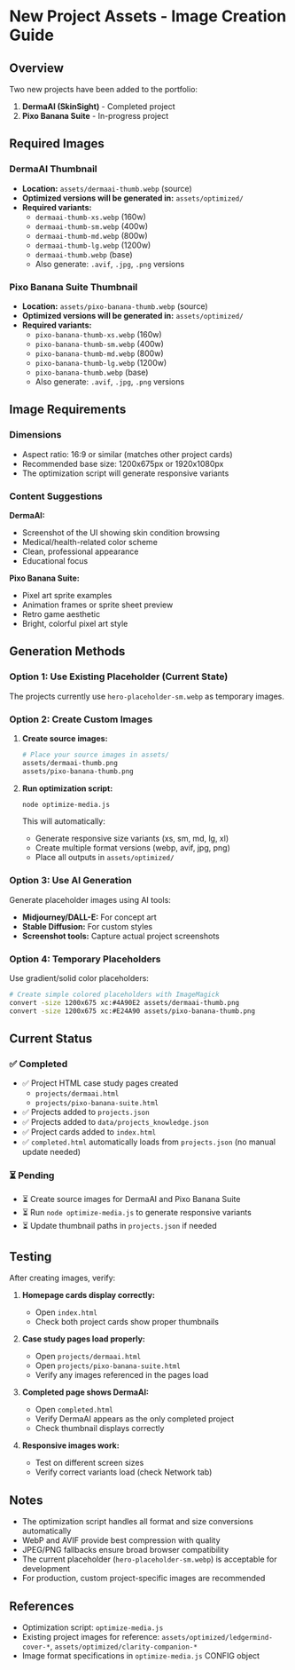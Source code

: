# New Project Assets - Image Creation Guide

## Overview
Two new projects have been added to the portfolio:
1. **DermaAI (SkinSight)** - Completed project
2. **Pixo Banana Suite** - In-progress project

## Required Images

### DermaAI Thumbnail
- **Location:** `assets/dermaai-thumb.webp` (source)
- **Optimized versions will be generated in:** `assets/optimized/`
- **Required variants:**
  - `dermaai-thumb-xs.webp` (160w)
  - `dermaai-thumb-sm.webp` (400w)
  - `dermaai-thumb-md.webp` (800w)
  - `dermaai-thumb-lg.webp` (1200w)
  - `dermaai-thumb.webp` (base)
  - Also generate: `.avif`, `.jpg`, `.png` versions

### Pixo Banana Suite Thumbnail
- **Location:** `assets/pixo-banana-thumb.webp` (source)
- **Optimized versions will be generated in:** `assets/optimized/`
- **Required variants:**
  - `pixo-banana-thumb-xs.webp` (160w)
  - `pixo-banana-thumb-sm.webp` (400w)
  - `pixo-banana-thumb-md.webp` (800w)
  - `pixo-banana-thumb-lg.webp` (1200w)
  - `pixo-banana-thumb.webp` (base)
  - Also generate: `.avif`, `.jpg`, `.png` versions

## Image Requirements

### Dimensions
- Aspect ratio: 16:9 or similar (matches other project cards)
- Recommended base size: 1200x675px or 1920x1080px
- The optimization script will generate responsive variants

### Content Suggestions

**DermaAI:**
- Screenshot of the UI showing skin condition browsing
- Medical/health-related color scheme
- Clean, professional appearance
- Educational focus

**Pixo Banana Suite:**
- Pixel art sprite examples
- Animation frames or sprite sheet preview
- Retro game aesthetic
- Bright, colorful pixel art style

## Generation Methods

### Option 1: Use Existing Placeholder (Current State)
The projects currently use `hero-placeholder-sm.webp` as temporary images.

### Option 2: Create Custom Images

1. **Create source images:**
   ```bash
   # Place your source images in assets/
   assets/dermaai-thumb.png
   assets/pixo-banana-thumb.png
   ```

2. **Run optimization script:**
   ```bash
   node optimize-media.js
   ```

   This will automatically:
   - Generate responsive size variants (xs, sm, md, lg, xl)
   - Create multiple format versions (webp, avif, jpg, png)
   - Place all outputs in `assets/optimized/`

### Option 3: Use AI Generation
Generate placeholder images using AI tools:
- **Midjourney/DALL-E:** For concept art
- **Stable Diffusion:** For custom styles
- **Screenshot tools:** Capture actual project screenshots

### Option 4: Temporary Placeholders
Use gradient/solid color placeholders:
```bash
# Create simple colored placeholders with ImageMagick
convert -size 1200x675 xc:#4A90E2 assets/dermaai-thumb.png
convert -size 1200x675 xc:#E24A90 assets/pixo-banana-thumb.png
```

## Current Status

### ✅ Completed
- ✅ Project HTML case study pages created
  - `projects/dermaai.html`
  - `projects/pixo-banana-suite.html`
- ✅ Projects added to `projects.json`
- ✅ Projects added to `data/projects_knowledge.json`
- ✅ Project cards added to `index.html`
- ✅ `completed.html` automatically loads from `projects.json` (no manual update needed)

### ⏳ Pending
- ⏳ Create source images for DermaAI and Pixo Banana Suite
- ⏳ Run `node optimize-media.js` to generate responsive variants
- ⏳ Update thumbnail paths in `projects.json` if needed

## Testing

After creating images, verify:

1. **Homepage cards display correctly:**
   - Open `index.html`
   - Check both project cards show proper thumbnails

2. **Case study pages load properly:**
   - Open `projects/dermaai.html`
   - Open `projects/pixo-banana-suite.html`
   - Verify any images referenced in the pages load

3. **Completed page shows DermaAI:**
   - Open `completed.html`
   - Verify DermaAI appears as the only completed project
   - Check thumbnail displays correctly

4. **Responsive images work:**
   - Test on different screen sizes
   - Verify correct variants load (check Network tab)

## Notes

- The optimization script handles all format and size conversions automatically
- WebP and AVIF provide best compression with quality
- JPEG/PNG fallbacks ensure broad browser compatibility
- The current placeholder (`hero-placeholder-sm.webp`) is acceptable for development
- For production, custom project-specific images are recommended

## References

- Optimization script: `optimize-media.js`
- Existing project images for reference: `assets/optimized/ledgermind-cover-*`, `assets/optimized/clarity-companion-*`
- Image format specifications in `optimize-media.js` CONFIG object
